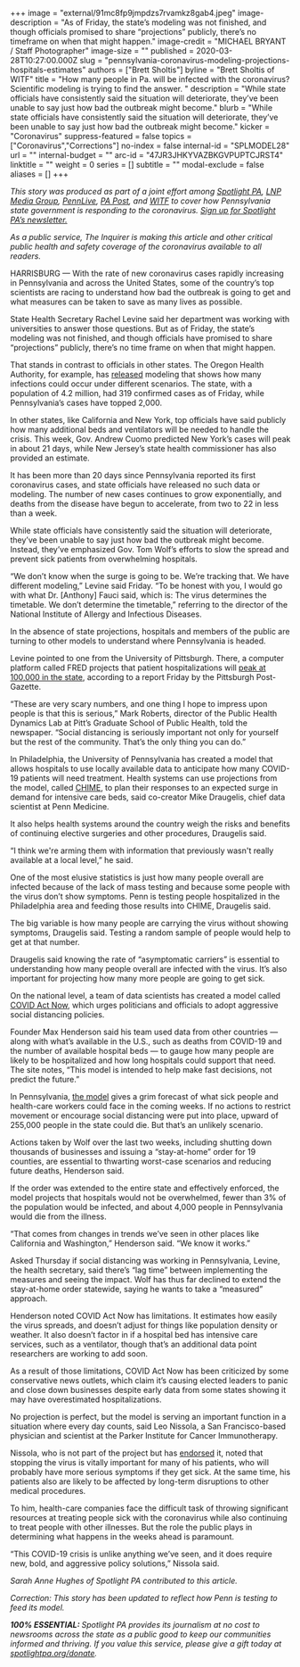 +++
image = "external/91mc8fp9jmpdzs7rvamkz8gab4.jpeg"
image-description = "As of Friday, the state’s modeling was not finished, and though officials promised to share “projections” publicly, there’s no timeframe on when that might happen."
image-credit = "MICHAEL BRYANT / Staff Photographer"
image-size = ""
published = 2020-03-28T10:27:00.000Z
slug = "pennsylvania-coronavirus-modeling-projections-hospitals-estimates"
authors = ["Brett Sholtis"]
byline = "Brett Sholtis of WITF"
title = "How many people in Pa. will be infected with the coronavirus? Scientific modeling is trying to find the answer. "
description = "While state officials have consistently said the situation will deteriorate, they’ve been unable to say just how bad the outbreak might become."
blurb = "While state officials have consistently said the situation will deteriorate, they’ve been unable to say just how bad the outbreak might become."
kicker = "Coronavirus"
suppress-featured = false
topics = ["Coronavirus","Corrections"]
no-index = false
internal-id = "SPLMODEL28"
url = ""
internal-budget = ""
arc-id = "47JR3JHKYVAZBKGVPUPTCJRST4"
linktitle = ""
weight = 0
series = []
subtitle = ""
modal-exclude = false
aliases = []
+++

<i>This story was produced as part of a joint effort among </i><a href="https://www.spotlightpa.org/"><i>Spotlight PA</i></a><i>, </i><a href="https://lancasteronline.com/"><i>LNP Media Group</i></a><i>, </i><a href="https://www.pennlive.com/"><i>PennLive</i></a><i>, </i><a href="https://papost.org/"><i>PA Post</i></a><i>, and </i><a href="https://www.witf.org/"><i>WITF</i></a><i> to cover how Pennsylvania state government is responding to the coronavirus. </i><a href="https://www.spotlightpa.org/newsletters"><i>Sign up for Spotlight PA’s newsletter.</i></a>

<i>As a public service, The Inquirer is making this article and other critical public health and safety coverage of the coronavirus available to all readers.</i>

HARRISBURG — With the rate of new coronavirus cases rapidly increasing in Pennsylvania and across the United States, some of the country’s top scientists are racing to understand how bad the outbreak is going to get and what measures can be taken to save as many lives as possible.

State Health Secretary Rachel Levine said her department was working with universities to answer those questions. But as of Friday, the state’s modeling was not finished, and though officials have promised to share “projections” publicly, there’s no time frame on when that might happen.

That stands in contrast to officials in other states. The Oregon Health Authority, for example, has <a href="https://www.wweek.com/news/2020/03/26/new-projections-show-aggressive-social-distancing-could-prevent-14000-covid-19-cases-in-the-next-six-weeks/" target="_blank">released</a> modeling that shows how many infections could occur under different scenarios. The state, with a population of 4.2 million, had 319 confirmed cases as of Friday, while Pennsylvania’s cases have topped 2,000.

In other states, like California and New York, top officials have said publicly how many additional beds and ventilators will be needed to handle the crisis. This week, Gov. Andrew Cuomo predicted New York’s cases will peak in about 21 days, while New Jersey’s state health commissioner has also provided an estimate.

It has been more than 20 days since Pennsylvania reported its first coronavirus cases, and state officials have released no such data or modeling. The number of new cases continues to grow exponentially, and deaths from the disease have begun to accelerate, from two to 22 in less than a week.

While state officials have consistently said the situation will deteriorate, they’ve been unable to say just how bad the outbreak might become. Instead, they’ve emphasized Gov. Tom Wolf’s efforts to slow the spread and prevent sick patients from overwhelming hospitals.

<script src="https://www.spotlightpa.org/embed.js" async></script><div data-spl-embed-version="1" data-spl-src="https://www.spotlightpa.org/embeds/donate/"></div>

“We don’t know when the surge is going to be. We’re tracking that. We have different modeling,” Levine said Friday. “To be honest with you, I would go with what Dr. [Anthony] Fauci said, which is: The virus determines the timetable. We don’t determine the timetable,” referring to the director of the National Institute of Allergy and Infectious Diseases.

In the absence of state projections, hospitals and members of the public are turning to other models to understand where Pennsylvania is headed.

Levine pointed to one from the University of Pittsburgh. There, a computer platform called FRED projects that patient hospitalizations will <a href="https://www.post-gazette.com/news/health/2020/03/27/COVID-19-coronavirus-University-Pittsburgh-hospitalization-FRED-pandemic-model-case-study/stories/202003230067?utm_source=newsletter&utm_medium=email&utm_content=editors-picks-news-frontpage&utm_campaign=Headlines-Newsletter" target=_blank>peak at 100,000 in the state</a>, according to a report Friday by the Pittsburgh Post-Gazette.

“These are very scary numbers, and one thing I hope to impress upon people is that this is serious,” Mark Roberts, director of the Public Health Dynamics Lab at Pitt’s Graduate School of Public Health, told the newspaper. “Social distancing is seriously important not only for yourself but the rest of the community. That’s the only thing you can do.”

In Philadelphia, the University of Pennsylvania has created a model that allows hospitals to use locally available data to anticipate how many COVID-19 patients will need treatment. Health systems can use projections from the model, called <a href="https://penn-chime.phl.io/">CHIME</a>, to plan their responses to an expected surge in demand for intensive care beds, said co-creator Mike Draugelis, chief data scientist at Penn Medicine.

It also helps health systems around the country weigh the risks and benefits of continuing elective surgeries and other procedures, Draugelis said.

“I think we're arming them with information that previously wasn't really available at a local level,” he said.

One of the most elusive statistics is just how many people overall are infected because of the lack of mass testing and because some people with the virus don’t show symptoms. Penn is testing people hospitalized in the Philadelphia area and feeding those results into CHIME, Draugelis said.

The big variable is how many people are carrying the virus without showing symptoms, Draugelis said. Testing a random sample of people would help to get at that number.

Draugelis said knowing the rate of “asymptomatic carriers” is essential to understanding how many people overall are infected with the virus. It’s also important for projecting how many more people are going to get sick.

<script src="https://www.spotlightpa.org/embed.js" async></script><div data-spl-embed-version="1" data-spl-src="https://www.spotlightpa.org/embeds/newsletter/"></div>


On the national level, a team of data scientists has created a model called <a href="https://covidactnow.org/" target=_blank>COVID Act Now</a>, which urges politicians and officials to adopt aggressive social distancing policies.

Founder Max Henderson said his team used data from other countries — along with what’s available in the U.S., such as deaths from COVID-19 and the number of available hospital beds — to gauge how many people are likely to be hospitalized and how long hospitals could support that need. The site notes, “This model is intended to help make fast decisions, not predict the future.”

In Pennsylvania, <a href="https://covidactnow.org/state/PA">the model</a> gives a grim forecast of what sick people and health-care workers could face in the coming weeks. If no actions to restrict movement or encourage social distancing were put into place, upward of 255,000 people in the state could die. But that’s an unlikely scenario.

Actions taken by Wolf over the last two weeks, including shutting down thousands of businesses and issuing a “stay-at-home” order for 19 counties, are essential to thwarting worst-case scenarios and reducing future deaths, Henderson said.

If the order was extended to the entire state and effectively enforced, the model projects that hospitals would not be overwhelmed, fewer than 3% of the population would be infected, and about 4,000 people in Pennsylvania would die from the illness.

“That comes from changes in trends we’ve seen in other places like California and Washington,” Henderson said. “We know it works.”

Asked Thursday if social distancing was working in Pennsylvania, Levine, the health secretary, said there’s “lag time” between implementing the measures and seeing the impact. Wolf has thus far declined to extend the stay-at-home order statewide, saying he wants to take a “measured” approach.

Henderson noted COVID Act Now has limitations. It estimates how easily the virus spreads, and doesn’t adjust for things like population density or weather. It also doesn’t factor in if a hospital bed has intensive care services, such as a ventilator, though that’s an additional data point researchers are working to add soon.

As a result of those limitations, COVID Act Now has been criticized by some conservative news outlets, which claim it’s causing elected leaders to panic and close down businesses despite early data from some states showing it may have overestimated hospitalizations.

No projection is perfect, but the model is serving an important function in a situation where every day counts, said Leo Nissola, a San Francisco-based physician and scientist at the Parker Institute for Cancer Immunotherapy.

Nissola, who is not part of the project but has <a href="https://covidactnow.org/endorsements" target="_blank">endorsed</a> it, noted that stopping the virus is vitally important for many of his patients, who will probably have more serious symptoms if they get sick. At the same time, his patients also are likely to be affected by long-term disruptions to other medical procedures.

To him, health-care companies face the difficult task of throwing significant resources at treating people sick with the coronavirus while also continuing to treat people with other illnesses. But the role the public plays in determining what happens in the weeks ahead is paramount.

“This COVID-19 crisis is unlike anything we’ve seen, and it does require new, bold, and aggressive policy solutions,” Nissola said.

<i>Sarah Anne Hughes of Spotlight PA contributed to this article. </i>

<i>Correction: This story has been updated to reflect how Penn is testing to feed its model. </i>

<i><b>100% ESSENTIAL: </b></i><i>Spotlight PA provides its journalism at no cost to newsrooms across the state as a public good to keep our communities informed and thriving. If you value this service, please give a gift today at </i><a href="https://www.spotlightpa.org/donate"><i>spotlightpa.org/donate</i></a><i>.</i>

<script src="https://www.spotlightpa.org/embed.js" async></script><div data-spl-embed-version="1" data-spl-src="https://www.spotlightpa.org/embeds/tips/?tip_text=Do%20you%20have%20a%20tip%20about%20%3Cb%3Ehow%20Pa.'s%20government%20is%20responding%20to%20the%20coronavirus%3C%2Fb%3E%3F%20Tell%20us."></div>
